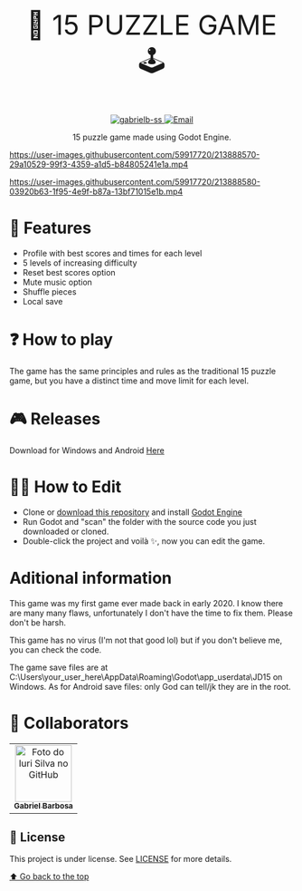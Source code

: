 <font size="7"><p align="center">
 🧩 15 PUZZLE GAME 🕹
</p></font>

<p align="center">	
   <a href="https://www.linkedin.com/in/gabrielbss/">
      <img alt="gabrielb-ss" src="https://img.shields.io/badge/-Gabriel Barbosa-5965e0?style=flat&logo=Linkedin&logoColor=white" />
   </a>
  <a href="mailto:britoleonne@gmail.com">
   <img alt="Email" src="https://img.shields.io/badge/-gbarbosad.ss@gmail.com-%23525DCB" />
  </a>
</p>

<p align="center">
  15 puzzle game made using Godot Engine.
</p>

https://user-images.githubusercontent.com/59917720/213888570-29a10529-99f3-4359-a1d5-b84805241e1a.mp4

https://user-images.githubusercontent.com/59917720/213888580-03920b63-1f95-4e9f-b87a-13bf71015e1b.mp4

# 🔧 Features
* Profile with best scores and times for each level
* 5 levels of increasing difficulty
* Reset best scores option
* Mute music option
* Shuffle pieces
* Local save

# ❓ How to play
The game has the same principles and rules as the traditional 15 puzzle game, but you have a distinct time and move limit for each level.

# 🎮 Releases
Download for Windows and Android [Here](https://github.com/gabrielb-ss/JD15/releases)

# 👷‍♂️ How to Edit
* Clone or [download this repository](https://github.com/gabrielb-ss/JD15/archive/refs/heads/master.zip)  and install [Godot Engine](https://godotengine.org/download/windows/)
* Run Godot and "scan" the folder with the source code you just downloaded or cloned.
* Double-click the project and voilà ✨, now you can edit the game.

# Aditional information
This game was my first game ever made back in early 2020. I know there are many many flaws, unfortunately I don't have the time to fix them. Please don't be harsh.

This game has no virus (I'm not that good lol) but if you don't believe me, you can check the code.

The game save files are at C:\Users\your_user_here\AppData\Roaming\Godot\app_userdata\JD15 on Windows.
As for Android save files: only God can tell/jk they are in the root.

# 🤝 Collaborators
<table>
  <tr>
    <td align="center">
      <a href="#">
        <img src="https://avatars.githubusercontent.com/u/59917720?v=4" width="100px;" alt="Foto do Iuri Silva no GitHub"/><br>
        <sub>
          <b>Gabriel Barbosa</b>
        </sub>
      </a>
    </td>
  </tr>
</table>


## 📝 License

This project is under license. See [LICENSE](LICENSE.md) for more details.

[⬆ Go back to the top](#)
